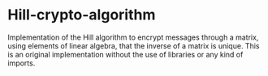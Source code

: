 # Hill-crypto-algorithm
Implementation of the Hill algorithm to encrypt messages through a matrix, using elements of linear algebra, that the inverse of a matrix is unique. This is an original implementation without the use of libraries or any kind of imports.
